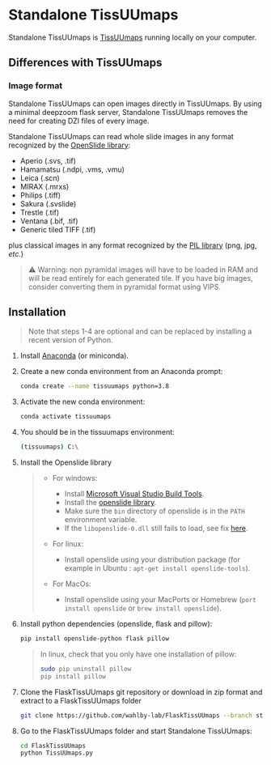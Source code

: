 # Standalone TissUUmaps
Standalone TissUUmaps is [TissUUmaps](https://tissuumaps.research.it.uu.se/) running locally on your computer.

## Differences with TissUUmaps

### Image format
Standalone TissUUmaps can open images directly in TissUUmaps. By using a minimal deepzoom flask server, Standalone TissUUmaps removes the need for creating DZI files of every image.

Standalone TissUUmaps can read whole slide images in any format recognized by the [OpenSlide library](https://openslide.org/api/python/#openslide-python):
 * Aperio (.svs, .tif)
 * Hamamatsu (.ndpi, .vms, .vmu)
 * Leica (.scn)
 * MIRAX (.mrxs)
 * Philips (.tiff)
 * Sakura (.svslide)
 * Trestle (.tif)
 * Ventana (.bif, .tif)
 * Generic tiled TIFF (.tif)

plus classical images in any format recognized by the [PIL library](https://pillow.readthedocs.io/en/stable/handbook/image-file-formats.html) (png, jpg, *etc.*)

> :warning: Warning: non pyramidal images will have to be loaded in RAM and will be read entirely for each generated tile. If you have big images, consider converting them in pyramidal format using VIPS.

## Installation

> Note that steps 1-4 are optional and can be replaced by installing a recent version of Python.

1. Install [Anaconda](https://docs.anaconda.com/anaconda/install/) (or miniconda).
1. Create a new conda environment from an Anaconda prompt:
    ```bash
	conda create --name tissuumaps python=3.8
    ```

1. Activate the new conda environment:
    ```bash
	conda activate tissuumaps
    ```

1. You should be in the tissuumaps environment:
    ```bash
	(tissuumaps) C:\
    ```

1. Install the Openslide library 
    >  * For windows:
    >    * Install [Microsoft Visual Studio Build Tools](https://visualstudio.microsoft.com/fr/downloads/).
    >    * Install the [openslide library](https://openslide.org/download/#windows-binaries).
    >    * Make sure the `bin` directory of openslide is in the `PATH` environment variable.
    >    * If the `libopenslide-0.dll` still fails to load, see fix [here](https://github.com/openslide/openslide-python/issues/51#issuecomment-656728468).
    >
    >  * For linux:
    >    * Install openslide using your distribution package (for example in Ubuntu : `apt-get install openslide-tools`).
    > 
    >  * For MacOs:
    >    * Install openslide using your MacPorts or Homebrew (`port install openslide` or `brew install openslide`).

1. Install python dependencies (openslide, flask and pillow):
    ```bash
	pip install openslide-python flask pillow
    ```
    > In linux, check that you only have one installation of pillow:
    >   ```bash
    >   sudo pip uninstall pillow
    >   pip install pillow
    >   ```

1. Clone the FlaskTissUUmaps git repository or download in zip format and extract to a FlaskTissUUmaps folder
    ```bash
	git clone https://github.com/wahlby-lab/FlaskTissUUmaps --branch standalone
    ```

1. Go to the FlaskTissUUmaps folder and start Standalone TissUUmaps:
    ```bash
	cd FlaskTissUUmaps
    python TissUUmaps.py
    ```
